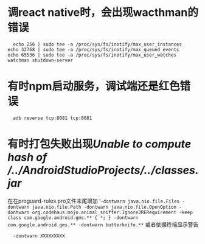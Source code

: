 # 调react native时，会出现wacthman的错误
```
  echo 256 | sudo tee -a /proc/sys/fs/inotify/max_user_instances
echo 32768 | sudo tee -a /proc/sys/fs/inotify/max_queued_events
echo 65536 | sudo tee -a /proc/sys/fs/inotify/max_user_watches
watchman shutdown-server
```

# 有时npm启动服务，调试端还是红色错误
```
  adb reverse tcp:8081 tcp:8081

```

# 有时打包失败出现*Unable to compute hash of /../AndroidStudioProjects/../classes.jar*
在在proguard-rules.pro文件末尾增加 
‵``
-dontwarn java.nio.file.Files
-dontwarn java.nio.file.Path
-dontwarn java.nio.file.OpenOption
-dontwarn org.codehaus.mojo.animal_sniffer.IgnoreJRERequirement
-keep class com.google.android.gms.** { *; }
-dontwarn com.google.android.gms.**
-dontwarn butterknife.**
``
或者依据终端显示警告
```
  -dontwarn XXXXXXXXX
```
